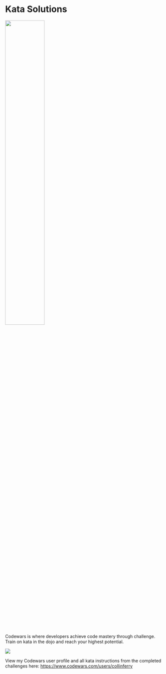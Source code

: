 # Kata Solutions

<img src="https://media.licdn.com/media/p/8/000/249/391/267400f.png" height="50%" width="50%">

Codewars is where developers achieve code mastery through challenge. Train on kata in the dojo and reach your highest potential.

<img src="https://www.codewars.com/users/collinferry/badges/small">

View my Codewars user profile and all kata instructions from the completed challenges here: https://www.codewars.com/users/collinferry
